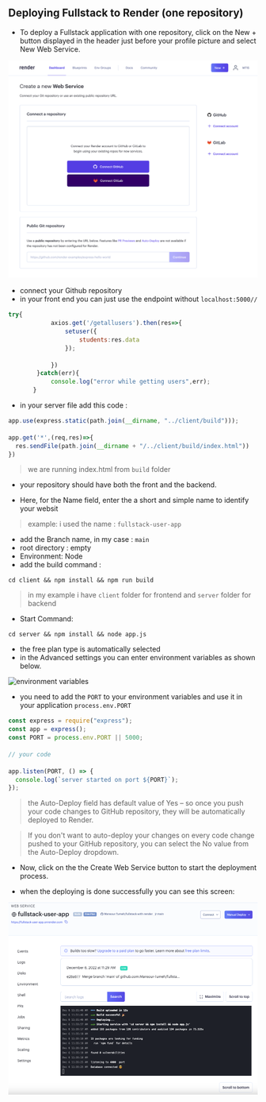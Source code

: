 
## Deploying Fullstack to Render (one repository)



- To deploy a Fullstack  application with one repository, click on the New + button displayed in the header just before your profile picture and select New Web Service.

![web service](./img/web-service.png)


- connect your Github repository
- in your front end you can just use the endpoint without `localhost:5000//`
```js
try{
            axios.get('/getallusers').then(res=>{
                setuser({
                    students:res.data
                });
                
            })
        }catch(err){
            console.log("error while getting users",err);
       }
````
- in your server file add this code : 
```js
app.use(express.static(path.join(__dirname, "../client/build")));

app.get('*',(req,res)=>{
  res.sendFile(path.join(__dirname + "/../client/build/index.html"))
})
```

>  we are running index.html from `build` folder 

- your repository should have both the front and the backend.

 - Here, for the Name field, enter the a short and simple name to identify your websit
 > example: i used the name : `fullstack-user-app` 


 - add the Branch name, in my case : `main`
 - root directory : empty 
 - Environment: Node
 - add the build command : 
 ``` 
 cd client && npm install && npm run build
 ````
 > in my example i have `client` folder for frontend and `server` folder for backend
 
 - Start Command: 
 ``` 
 cd server && npm install && node app.js
 ```
 
- the free plan type is automatically selected
- in the Advanced settings you can enter environment variables as shown below. 

![ environment variables](./img/env.png)

- you need to add the `PORT` to your environment variables and use it in your application `process.env.PORT`
```javascript
const express = require("express");
const app = express();
const PORT = process.env.PORT || 5000;

// your code

app.listen(PORT, () => {
  console.log(`server started on port ${PORT}`);
});
```
> the Auto-Deploy field has default value of Yes – so once you push your code changes to GitHub repository, they will be automatically deployed to Render.

> If you don't want to auto-deploy your changes on every code change pushed to your GitHub repository, you can select the No value from the Auto-Deploy dropdown.
- Now, click on the the Create Web Service button to start the deployment process.

- when the deploying is done successfully you can see this screen:

![ environment variables](./img/web-service4.png)